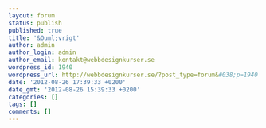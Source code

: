 ```yaml
---
layout: forum
status: publish
published: true
title: '&Ouml;vrigt'
author: admin
author_login: admin
author_email: kontakt@webbdesignkurser.se
wordpress_id: 1940
wordpress_url: http://webbdesignkurser.se/?post_type=forum&#038;p=1940
date: '2012-08-26 17:39:33 +0200'
date_gmt: '2012-08-26 15:39:33 +0200'
categories: []
tags: []
comments: []
---
```


